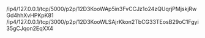 /ip4/127.0.0.1/tcp/5000/p2p/12D3KooWAp5in3FvCCJz1o24zQUqrjPMjskjRwGd4hhXvHPKpK81
/ip4/127.0.0.1/tcp/3000/p2p/12D3KooWLSAjrKkon2TbCG33TEosB29oC1Fgyi35gCJqon2EqXX4